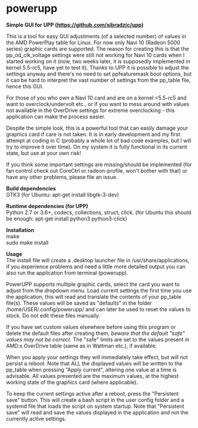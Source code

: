 # powerupp
**Simple GUI for UPP (https://github.com/sibradzic/upp)**

This is a tool for easy GUI adjustments (of a selected number) of values in the AMD PowerPlay table for Linux. For now only Navi 10 (Radeon 5000 series) graphic cards are supported. The reason for creating this is that the pp_od_clk_voltage settings were still not working for Navi 10 cards when I started working on it (now, two weeks later, it is supposedly implemented in kernel 5.5-rc5, have yet to test it). Thanks to UPP it is possible to adjust the settings anyway and there's no need to set ppfeaturemask boot options, but it can be hard to interpret the vast number of settings from the pp_table file, hence this GUI. 

For those of you who own a Navi 10 card and are on a kernel <5.5-rc5 and want to overclock/undervolt etc., or if you want to mess around with values not available in the OverDrive settings for extreme overclocking - this application can make the process easier.

Despite the simple look, this is a powerful tool that can easily damage your graphics card if care is not taken. It is in early development and my first attempt at coding in C (probably a whole lot of bad code examples, but I will try to improve it over time). On my system it is fully functional in its current state, but use at your own risk!

If you think some important settings are missing/should be implemented (for fan control check out CoreCtrl or radeon-profile, won't bother with that) or have any other problems, please file an issue.

**Build dependencies**  
GTK3 (for Ubuntu: apt-get install libgtk-3-dev)

**Runtime dependencies (for UPP)**  
Python 2.7 or 3.6+, codecs, collections, struct, click. (for Ubuntu this should be enough: apt-get install python3 python3-click)

**Installation**  
make  
sudo make install  

**Usage**  
The install file will create a .desktop launcher file in /usr/share/applications, if you experience problems and need a little more detailed output you can also run the application from terminal (powerupp).

PowerUPP supports multiple graphic cards, select the card you want to adjust from the dropdown menu. Load current settings the first time you use the application, this will read and translate the contents of your pp_table file(s). These values will be saved as "defaults" in the folder /home/USER/.config/powerupp/ and can later be used to reset the values to stock. Do not edit these files manually. 

If you have set custom values elsewhere before using this program or delete the default files after creating them, *beware that the default "safe" values may not be correct*. The "safe" limits are set to the values present in AMD:s OverDrive table (same as in Wattman etc.), if available.

When you apply your settings they will immediately take effect, but will not persist a reboot. Note that ALL the displayed values will be written to the pp_table when pressing "Apply current", altering one value at a time is advisable. All values presented are the maximum values, at the highest working state of the graphics card (where applicable).

To keep the current settings active after a reboot, press the "Persistent save" button. This will create a bash script in the user config folder and a systemd file that loads the script on system startup. Note that "Persistent save" will read and save the values displayed in the application and not the currently active settings.
